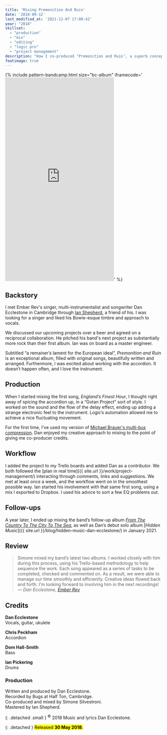 ```yaml
---
title: 'Mixing Premonition And Ruin'
date: '2018-09-12'
last_modified_at: '2021-12-07 17:00:42'
year: "2018"
skillset: 
  - "production"
  - "mix"
  - "editing"
  - "logic pro"
  - "project management"
description: "How I co-produced ‘Premonition and Ruin’, a superb concept album by Ember Rev around a lament for the European ideal."
featimage: true
---
```

{% include pattern-bandcamp.html size="bc-album" iframecode='<iframe style="border: 0; width: 350px; height: 654px;" src="https://bandcamp.com/EmbeddedPlayer/album=4041862783/size=large/bgcol=ffffff/linkcol=333333/transparent=true/" seamless><a href="https://emberrev.bandcamp.com/album/premonition-and-ruin">Premonition and Ruin by Ember Rev</a></iframe>' %}

## Backstory

I met Ember Rev's singer, multi-instrumentalist and songwriter Dan Ecclestone in Cambridge through [Ian Shepherd](https://productionadvice.co.uk/), a friend of his. I was looking for a singer and liked his Bowie-esque timbre and approach to vocals.

We discussed our upcoming projects over a beer and agreed on a reciprocal collaboration. He pitched his band's next project as substantially more rock than their first album. Ian was on board as a master engineer.

Subtitled “a remainer’s lament for the European ideal”, _Premonition and Ruin_ is an exceptional album, filled with original songs, beautifully written and arranged. Furthermore, I was excited about working with the accordion. It doesn’t happen often, and I love the instrument.

## Production

When I started mixing the first song, _England’s Finest Hour_, I thought right away of spicing the accordion up, in a &ldquo;Gotan Project&rdquo; sort of style. I worked on the sound and the flow of the delay effect, ending up adding a strange electronic feel to the instrument. Logic’s automation allowed me to achieve a nice fluctuating movement.

For the first time, I've used my version of [Michael Brauer's multi-bus compression](https://brauerizing.wordpress.com/). Dan enjoyed my creative approach to mixing to the point of giving me co-producer credits.

## Workflow

I added the project to my Trello boards and added Dan as a contributor. We both followed the [plan in real time]({{ site.url }}/work/project-management/) interacting through comments, links and suggestions. We met at least once a week, and the workflow went on in the smoothest possible way. Ian started his involvement with that same first song, using a mix I exported to Dropbox. I used his advice to sort a few EQ problems out.

## Follow-ups

A year later, I ended up mixing the band’s follow-up album [_From The Country To The City To The Sea_](https://emberrev.bandcamp.com/album/from-the-country-to-the-city-to-the-sea-2), as well as Dan’s debut solo album [_Hidden Music_]({{ site.url }}/blog/hidden-music-dan-ecclestone/) in January 2021.

## Review

> Simone mixed my band’s latest two albums. I worked closely with him during this process, using his Trello-based methodology to help sequence the work. Each song appeared as a series of tasks to be completed, checked and commented on. As a result, we were able to manage our time smoothly and efficiently. Creative ideas flowed back and forth. I’m looking forward to involving him in the next recordings!
> <cite>— Dan Ecclestone, [Ember Rev](https://emberrev.bandcamp.com/)</cite>

## Credits

**Dan Ecclestone**<br>
Vocals, guitar, ukulele

**Chris Peckham**<br>
Accordion

**Dom Hall-Smith**<br>
Bass

**Ian Pickering**<br>
Drums

### Production

Written and produced by Dan Ecclestone.<br>
Recorded by Bugs at Half Ton, Cambridge.<br>
Co-produced and mixed by Simone Silvestroni.<br>
Mastered by Ian Shepherd.

{: .detached .small }
<sup>&copy;</sup> 2018 Music and lyrics Dan Ecclestone.

{: .detached }
<mark class="m2m-highlight small">Released <strong>30 May 2018</strong>.</mark>